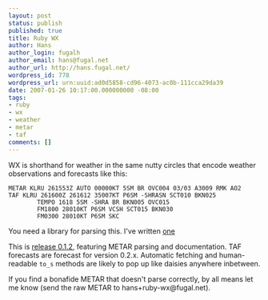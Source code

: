 ```yaml
---
layout: post
status: publish
published: true
title: Ruby WX
author: Hans
author_login: fugalh
author_email: hans@fugal.net
author_url: http://hans.fugal.net/
wordpress_id: 778
wordpress_url: urn:uuid:ad0d5858-cd96-4073-ac0b-111cca29da39
date: 2007-01-26 10:17:00.000000000 -08:00
tags:
- ruby
- wx
- weather
- metar
- taf
comments: []
---
```

<p>WX is shorthand for weather in the same nutty circles that encode weather observations and forecasts like this:</p>

<pre><code>METAR KLRU 261553Z AUTO 00000KT 5SM BR OVC004 03/03 A3009 RMK AO2
TAF KLRU 261600Z 261612 35007KT P6SM -SHRASN SCT010 BKN025
        TEMPO 1618 5SM -SHRA BR BKN005 OVC015
        FM1800 28010KT P6SM VCSH SCT015 BKN030
        FM0300 28010KT P6SM SKC
</code></pre>

<p>You need a library for parsing this. I've written <a href="http://hans.fugal.net/src/ruby-wx">one</a></p>

<p>This is <a href="http://hans.fugal.net/src/ruby-wx/wx-0.1.2.tar.gz">release 0.1.2</a>,
featuring METAR parsing and documentation. TAF forecasts are forecast for
version 0.2.x. Automatic fetching and human-readable <code>to_s</code> methods are likely
to pop up like daisies anywhere inbetween.</p>

<p>If you find a bonafide METAR that doesn't parse correctly, by all means let me
know (send the raw METAR to hans+ruby-wx@fugal.net). </p>
